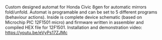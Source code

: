 Custom designed automat for Honda Civic 8gen for automatic mirrors fold/unfold.
Automat is programable and can be set to 5 different programs (behaviour actions).
Inside is complete device schematic (based on Microchip PIC 12F1501 micro) and firmware written in assembler and compiled HEX file for 12F1501.
Installation and demonstration video: https://youtu.be/eVyPs17ZJMc
